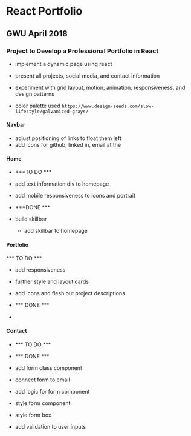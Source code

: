 # React Portfolio
## GWU April 2018

### Project to Develop a Professional Portfolio in React
* implement a dynamic page using react
* present all projects, social media, and contact information
* experiment with grid layout, motion, animation, responsiveness, and design patterns

* color palette used
``` https://www.design-seeds.com/slow-lifestyle/galvanized-grays/ ```

#### Navbar
* adjust positioning of links to float them left
* add icons for github, linked in, email at the

#### Home

* ***TO DO ***
* add text information div to homepage
* add mobile responsiveness to icons and portrait

* ***DONE ***
* build skillbar
    * add skillbar to homepage


#### Portfolio
*** TO DO ***
* add responsiveness
* further style and layout cards
* add icons and flesh out project descriptions

* *** DONE ***
* 


#### Contact
* *** TO DO ***


* *** DONE ***
* add form class component
* connect form to email
* add logic for form component
* style form component
* style form box
* add validation to user inputs

